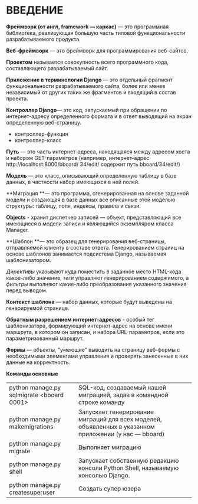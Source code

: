 # ВВЕДЕНИЕ

**Фреймворк (от англ, framework — каркас)** — это программная библиотека, реали­зующая большую часть типовой функциональности разрабатываемого продукта.

**Веб-фреймворк** — это фреймворк для программирования веб-сайтов.

**Проектом** называется совокупность всего программного кода, составляющего разрабатываемый сайт.

**Приложение в терминологии Django** — это отдельный фрагмент функционально­сти разрабатываемого сайта, более или менее независимый от других таких же фрагментов и входящий в состав проекта.

**Контроллер Django**— это код, запускаемый при обращении по интернет-адресу определенного формата и в ответ выводящий на экран определенную веб-страницу.

* контроллер-функция
* контроллер-класс

**Путь** — это часть интернет-адреса, находящаяся между адресом хоста и набо­ром GET-параметров (например, интернет-адрес http://localhost:8000/bboard/ 34/edit/ содержит путь bboard/34/edit/)

**Модель** — это класс, описывающий определенную таблицу в базе данных, в част­ности набор имеющихся в ней полей.

**Миграция **— это программа, сгенерированная на основе заданной модели и соз­дающая в базе данных все описанные этой моделью структуры: таблицу, поля, индексы, правила и связи.

**Objects** - хранит диспетчер записей — объект, представляющий все имеющиеся в модели записи и являющийся экземпляром класса Manager.

**Шаблон **— это образец для генерирования веб-страницы, отправляемой клиенту в составе ответа. Генерированием страниц на основе шаблонов занимается подсис­тема Django, называемая шаблонизатором.

*Директивы* указывают куда поместить в заданное место HTML-кода какое-либо значение, *теги* управляют генерировани­ем содержимого, а *фильтры* выполняют какие-либо преобразования указанного значения перед выводом.

**Контекст шаблона** — набор данных, которые будут выведены на генерируемой странице.

**Обратным разрешением интернет-адресов** - особый тег шаблонизатора, форми­рующий интернет-адрес на основе имени маршрута, в котором он записан, и набора URL-параметров, если это параметризованный маршрут.

**Формы** — объекты, "умеющие" выводить на страницу веб-формы с необходимыми элементами управления и проверять зане­сенные в них данные на корректность.



**Команды основные**

|                                           |                                                              |      |
| ----------------------------------------- | ------------------------------------------------------------ | ---- |
| python manage.py sqlmigrate <bboard 0001> | SQL-код, создаваемый нашей миграцией, задав в командной строке команду |      |
| python manage.py makemigrations           | Запускает генерирование миграций для всех моделей, объявленных в указанном приложении (у нас — bboard) |      |
| python manage.py migrate                  | Выполняет миграцию                                           |      |
| python manage.py shell                    | Запускает собственную редакцию консоли Python Shell, называемую консолью Django. |      |
| python manage.py createsuperuser          | Создать супер юзера                                          |      |



